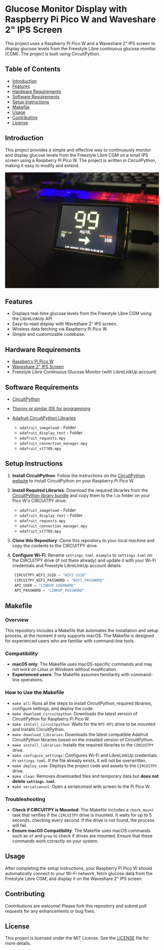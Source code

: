 # Glucose Monitor Display with Raspberry Pi Pico W and Waveshare 2" IPS Screen

This project uses a Raspberry Pi Pico W and a Waveshare 2" IPS screen to display glucose levels from the Freestyle Libre continuous glucose monitor (CGM). The project is built using CircuitPython.

## Table of Contents
- [Introduction](#introduction)
- [Features](#features)
- [Hardware Requirements](#hardware-requirements)
- [Software Requirements](#software-requirements)
- [Setup Instructions](#setup-instructions)
- [Makefile](#makefile)
- [Usage](#usage)
- [Contributing](#contributing)
- [License](#license)

## Introduction
This project provides a simple and effective way to continuously monitor and display glucose levels from the Freestyle Libre CGM on a small IPS screen using a Raspberry Pi Pico W. The project is written in CircuitPython, making it easy to modify and extend.

![example](example.jpg)

## Features
- Displays real-time glucose levels from the Freestyle Libre CGM using the LibreLinkUp API
- Easy-to-read display with Waveshare 2" IPS screen.
- Wireless data fetching via Raspberry Pi Pico W.
- Simple and customizable codebase.

## Hardware Requirements
- [Raspberry Pi Pico W](https://www.raspberrypi.com/products/raspberry-pi-pico/)
- [Waveshare 2" IPS Screen](https://www.waveshare.com/pico-lcd-2.htm)
- Freestyle Libre Continuous Glucose Monitor (with LibreLinkUp account)

## Software Requirements
- [CircuitPython](https://circuitpython.org/)
- [Thonny or similar IDE for programming](https://thonny.org/)
- [Adafruit CircuitPython Libraries](https://circuitpython.org/libraries)

   - `adafruit_imageload` - Folder
   - `adafruit_display_text` - Folder
   - `adafruit_requests.mpy`
   - `adafruit_connection_manager.mpy`
   - `adafruit_st7789.mpy`

## Setup Instructions
1. **Install CircuitPython**: Follow the instructions on the [CircuitPython website](https://circuitpython.org/board/raspberry_pi_pico/) to install CircuitPython on your Raspberry Pi Pico W.

2. **Install Required Libraries**: Download the required libraries from the [CircuitPython library bundle](https://circuitpython.org/libraries) and copy them to the `lib` folder on your Pico W's CIRCUITPY drive:

   - `adafruit_imageload` - Folder
   - `adafruit_display_text` - Folder
   - `adafruit_requests.mpy`
   - `adafruit_connection_manager.mpy`
   - `adafruit_st7789.mpy`

3. **Clone this Repository**: Clone this repository to your local machine and copy the contents to the CIRCUITPY drive.

4. **Configure Wi-Fi**: Rename `settings.toml.example` to `settings.toml` on the CIRCUITPY drive (if not there already) and update it with your Wi-Fi credentials and Freestyle LibreLinkUp account details:
   ```python
    CIRCUITPY_WIFI_SSID = "WIFI_SSID"
    CIRCUITPY_WIFI_PASSWORD = "WIFI_PASSWORD"
    API_USER = "LINKUP_USERNAME"
    API_PASSWORD = "LINKUP_PASSWORD"
   ```

## Makefile

### Overview

This repository includes a Makefile that automates the installation and setup process, at the moment it only supports macOS. The Makefile is designed for experienced users who are familiar with command-line tools.

### Compatibility

- **macOS only**: The Makefile uses macOS-specific commands and may not work on Linux or Windows without modification.
- **Experienced users**: The Makefile assumes familiarity with command-line operations.

### How to Use the Makefile

- `make all`: Runs all the steps to install CircuitPython, required libraries, configure settings, and deploy the code.
- `make download_circuitpython`: Downloads the latest version of CircuitPython for Raspberry Pi Pico W.
- `make install_circuitpython`: Waits for the `RPI-RP2` drive to be mounted and installs CircuitPython.
- `make download_libraries`: Downloads the latest compatible Adafruit CircuitPython libraries based on the installed version of CircuitPython.
- `make install_libraries`: Installs the required libraries to the `CIRCUITPY` drive.
- `make configure_settings`: Configures Wi-Fi and LibreLinkUp credentials in `settings.toml`. If the file already exists, it will not be overwritten.
- `make deploy_code`: Deploys the project code and assets to the `CIRCUITPY` drive.
- `make clean`: Removes downloaded files and temporary data but **does not delete `settings.toml`**.
- `make serialconsol`: Open a serialconsol with screen to the Pi Pico W.

### Troubleshooting

- **Check if CIRCUITPY is Mounted**: The Makefile includes a `check_mount` task that verifies if the `CIRCUITPY` drive is mounted. It waits for up to 5 seconds, checking every second. If the drive is not found, the process will fail.
- **Ensure macOS Compatibility**: The Makefile uses macOS commands such as `df` and `grep` to check if drives are mounted. Ensure that these commands work correctly on your system.
## Usage
After completing the setup instructions, your Raspberry Pi Pico W should automatically connect to your Wi-Fi network, fetch glucose data from the Freestyle Libre CGM, and display it on the Waveshare 2" IPS screen.

## Contributing
Contributions are welcome! Please fork this repository and submit pull requests for any enhancements or bug fixes.

## License
This project is licensed under the MIT License. See the [LICENSE](LICENSE) file for more details.
